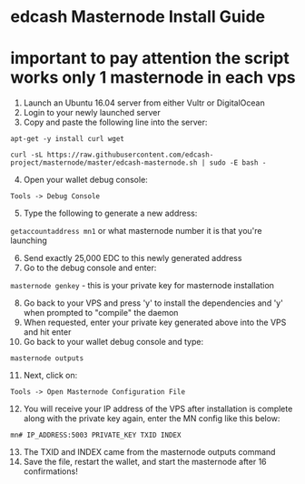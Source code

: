 # edcash Masternode Install Guide

# important to pay attention the script works only 1 masternode in each vps

1. Launch an Ubuntu 16.04 server from either Vultr or DigitalOcean
2. Login to your newly launched server
3. Copy and paste the following line into the server:

```apt-get -y install curl wget```

```curl -sL https://raw.githubusercontent.com/edcash-project/masternode/master/edcash-masternode.sh | sudo -E bash -```

4. Open your wallet debug console:

```Tools -> Debug Console```

5. Type the following to generate a new address:

```getaccountaddress mn1``` or what masternode number it is that you're launching

6. Send exactly 25,000 EDC to this newly generated address
7. Go to the debug console and enter:

```masternode genkey``` - this is your private key for masternode installation

8. Go back to your VPS and press 'y' to install the dependencies and 'y' when prompted to "compile" the daemon
9. When requested, enter your private key generated above into the VPS and hit enter
10. Go back to your wallet debug console and type:

```masternode outputs```

11. Next, click on:

```Tools -> Open Masternode Configuration File```

12. You will receive your IP address of the VPS after installation is complete along with the private key again, enter the MN config like this below:

```mn# IP_ADDRESS:5003 PRIVATE_KEY TXID INDEX```

13. The TXID and INDEX came from the masternode outputs command
14. Save the file, restart the wallet, and start the masternode after 16 confirmations!
